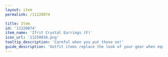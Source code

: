 ```yaml
---
layout: item
permalink: /11220074

title: Item
id: '11220074'
item_name: 'Ifrit Crystal Earrings (F)'
icon_url: '11250026.png'
tooltip_description: 'Careful when you put those on!'
guide_description: 'Outfit items replace the look of your gear when equipped.'
---
```

